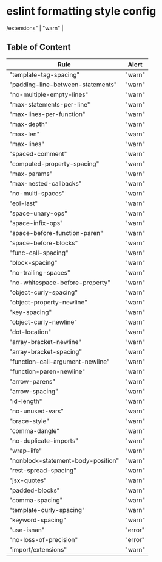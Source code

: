 # eslint formatting style config
/extensions" | "warn" |

## Table of Content

| Rule | Alert |
| ---- | ----- |
| "template-tag-spacing" | "warn" |
| "padding-line-between-statements" | "warn" |
| "no-multiple-empty-lines" | "warn" |
| "max-statements-per-line" | "warn" |
| "max-lines-per-function" | "warn" |
| "max-depth" | "warn" |
| "max-len" | "warn" |
| "max-lines" | "warn" |
| "spaced-comment" | "warn" |
| "computed-property-spacing" | "warn" |
| "max-params" | "warn" |
| "max-nested-callbacks" | "warn" |
| "no-multi-spaces" | "warn" |
| "eol-last" | "warn" |
| "space-unary-ops" | "warn" |
| "space-infix-ops" | "warn" |
| "space-before-function-paren" | "warn" |
| "space-before-blocks" | "warn" |
| "func-call-spacing" | "warn" |
| "block-spacing" | "warn" |
| "no-trailing-spaces" | "warn" |
| "no-whitespace-before-property" | "warn" |
| "object-curly-spacing" | "warn" |
| "object-property-newline" | "warn" |
| "key-spacing" | "warn" |
| "object-curly-newline" | "warn" |
| "dot-location" | "warn" |
| "array-bracket-newline" | "warn" |
| "array-bracket-spacing" | "warn" |
| "function-call-argument-newline" | "warn" |
| "function-paren-newline" | "warn" |
| "arrow-parens" | "warn" |
| "arrow-spacing" | "warn" |
| "id-length" | "warn" |
| "no-unused-vars" | "warn" |
| "brace-style" | "warn" |
| "comma-dangle" | "warn" |
| "no-duplicate-imports" | "warn" |
| "wrap-iife" | "warn" |
| "nonblock-statement-body-position" | "warn" |
| "rest-spread-spacing" | "warn" |
| "jsx-quotes" | "warn" |
| "padded-blocks" | "warn" |
| "comma-spacing" | "warn" |
| "template-curly-spacing" | "warn" |
| "keyword-spacing" | "warn" |
| "use-isnan" | "error" |
| "no-loss-of-precision" | "error" |
| "import/extensions" | "warn" |
